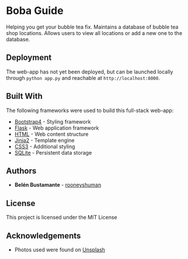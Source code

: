 # Boba Guide

Helping you get your bubble tea fix. Maintains a database of bubble tea shop locations. Allows users to view all locations or add a new one to the database.

## Deployment

The web-app has not yet been deployed, but can be launched locally through `python app.py` and reachable at `http://localhost:8000`.

## Built With

The following frameworks were used to build this full-stack web-app:

* [Bootstrap4](https://getbootstrap.com/) - Styling framework
* [Flask](https://palletsprojects.com/p/flask/) - Web application framework
* [HTML](https://developer.mozilla.org/en-US/docs/Web/HTML) - Web content structure
* [Jinja2](https://palletsprojects.com/p/jinja/) - Template engine
* [CSS3](https://developer.mozilla.org/en-US/docs/Web/CSS/CSS3/) - Additional styling
* [SQLite](https://www.sqlite.org/index.html) - Persistent data storage

## Authors

* **Belén Bustamante** - [rooneyshuman](https://bitbucket.org/bbelen)

## License

This project is licensed under the MIT License

## Acknowledgements
* Photos used were found on [Unsplash](https://unsplash.com/)
